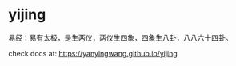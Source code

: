 yijing
======
易经：易有太极，是生两仪，两仪生四象，四象生八卦，八八六十四卦。

check docs at: https://yanyingwang.github.io/yijing

